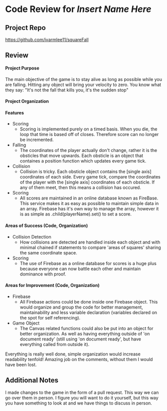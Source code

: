 # Code Review for _Insert Name Here_

## Project Repo

https://github.com/ivarmlee11/squareFall

## Review

#### Project Purpose

The main objective of the game is to stay alive as long as possible while you are falling. Hitting any object will bring your velocity to zero. You know what they say: "It's not the fall that kills you, it's the sudden stop"

#### Project Organization

#### Features

* Scoring
  * Scoring is implemented purely on a timed basis. When you die, the loop that time is based off of closes. Therefore score can no longer be incremented.
* Falling
  * The coordinates of the player actually don't change, rather it is the obsticles that move upwards. Each obsticle is an object that containes a position function which updates every game tick.
* Collision
  * Collision is tricky. Each obsticle object contains the [single axis] coordinates of each side. Every game tick, compare the coordinates of the player with the [single axis] coordinates of each obsticle. If any of them meet, then this means a collision has occured.
* Scoring
  * All scores are maintained in an online database known as FireBase. This service makes it as easy as possible to maintain simple data in an array. Firebase has it's own way to manage the array, however it is as simple as .child(playerName).set() to set a score. 

#### Areas of Success (Code, Organization)

* Collision Detection
  * How collisions are detected are handled inside each object and with minimal chained if statements to compare 'areas of squares' sharing the same coordinate space.
* Scoring
  * The use of Firebase as a online database for scores is a huge plus because everyone can now battle each other and maintain dominance with proof.

#### Areas for Improvement (Code, Organization)

* Firebase
  * All Firebase actions could be done inside one Firebase object. This would organize and group the code for better management, maintainability and less variable declaration (variables declared on the spot for self referencing).
* Game Object
  * The Canvas related functions could also be put into an object for better organization. As well as having everything outside of 'on document ready' (still using 'on document ready', but have everything called from outside it).

Everything is really well done, simple organization would increase readability tenfold! Amazing job on the comments, without them I would have been lost.

## Additional Notes

I made changes to the game in the form of a pull request. This way we can go over them in person. I figure you will want to do it yourself, but this way you have something to look at and we have things to discuss in person.
